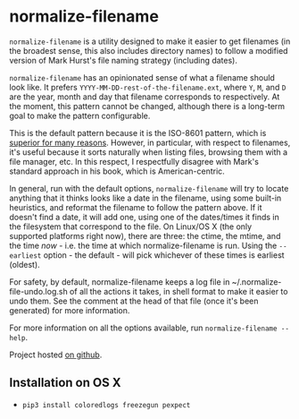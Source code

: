# normalize-filename

`normalize-filename` is a utility designed to make it easier to get filenames
(in the broadest sense, this also includes directory names) to follow a
modified version of Mark Hurst's file naming strategy (including dates).

`normalize-filename` has an opinionated sense of what a filename should look
like. It prefers `YYYY-MM-DD-rest-of-the-filename.ext`, where `Y`, `M`, and
`D` are the year, month and day that filename corresponds to respectively. At
the moment, this pattern cannot be changed, although there is a long-term goal
to make the pattern configurable.

This is the default pattern because it is the ISO-8601 pattern, which is
[superior for many reasons](https://xkcd.com/1179/). However, in particular, with respect to filenames,
it's useful because it sorts naturally when listing files, browsing them with
a file manager, etc. In this respect, I respectfully disagree with Mark's
standard approach in his book, which is American-centric.

In general, run with the default options, `normalize-filename` will try to
locate anything that it thinks looks like a date in the filename, using some
built-in heuristics, and reformat the filename to follow the pattern above. If
it doesn't find a date, it will add one, using one of the dates/times it finds
in the filesystem that correspond to the file. On Linux/OS X (the only
supported platforms right now), there are three: the ctime, the mtime, and the
time *now* - i.e.  the time at which normalize-filename is run. Using the
`--earliest` option - the default - will pick whichever of these times is
earliest (oldest).

For safety, by default, normalize-filename keeps a log file in
~/.normalize-file-undo.log.sh of all the actions it takes, in shell format to
make it easier to undo them. See the comment at the head of that file (once
it's been generated) for more information.

For more information on all the options available, run `normalize-filename
--help`.

Project hosted [on
github](https://github.com/andrewferrier/normalize-filename).

## Installation on OS X

* `pip3 install coloredlogs freezegun pexpect`
